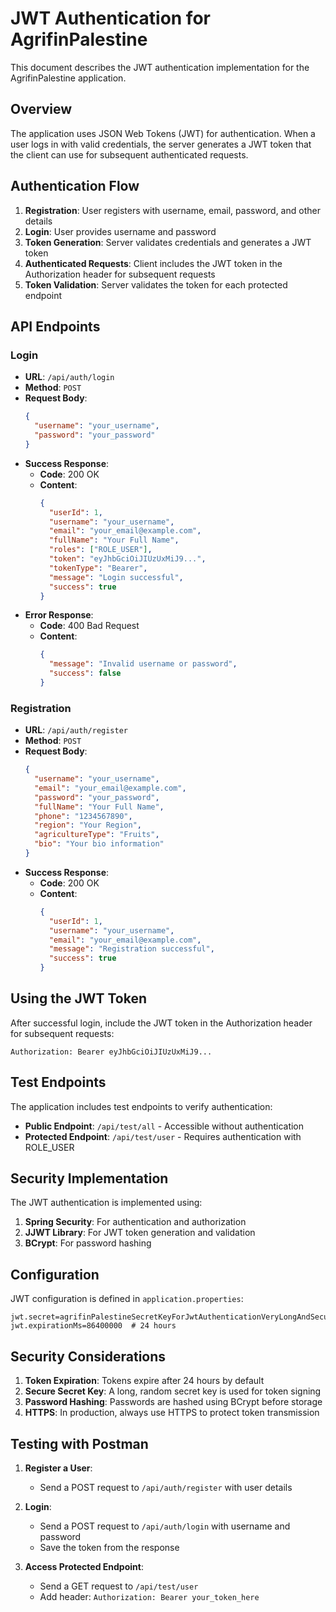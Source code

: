 # JWT Authentication for AgrifinPalestine

This document describes the JWT authentication implementation for the AgrifinPalestine application.

## Overview

The application uses JSON Web Tokens (JWT) for authentication. When a user logs in with valid credentials, the server generates a JWT token that the client can use for subsequent authenticated requests.

## Authentication Flow

1. **Registration**: User registers with username, email, password, and other details
2. **Login**: User provides username and password
3. **Token Generation**: Server validates credentials and generates a JWT token
4. **Authenticated Requests**: Client includes the JWT token in the Authorization header for subsequent requests
5. **Token Validation**: Server validates the token for each protected endpoint

## API Endpoints

### Login

- **URL**: `/api/auth/login`
- **Method**: `POST`
- **Request Body**:
  ```json
  {
    "username": "your_username",
    "password": "your_password"
  }
  ```
- **Success Response**:
  - **Code**: 200 OK
  - **Content**:
    ```json
    {
      "userId": 1,
      "username": "your_username",
      "email": "your_email@example.com",
      "fullName": "Your Full Name",
      "roles": ["ROLE_USER"],
      "token": "eyJhbGciOiJIUzUxMiJ9...",
      "tokenType": "Bearer",
      "message": "Login successful",
      "success": true
    }
    ```
- **Error Response**:
  - **Code**: 400 Bad Request
  - **Content**:
    ```json
    {
      "message": "Invalid username or password",
      "success": false
    }
    ```

### Registration

- **URL**: `/api/auth/register`
- **Method**: `POST`
- **Request Body**:
  ```json
  {
    "username": "your_username",
    "email": "your_email@example.com",
    "password": "your_password",
    "fullName": "Your Full Name",
    "phone": "1234567890",
    "region": "Your Region",
    "agricultureType": "Fruits",
    "bio": "Your bio information"
  }
  ```
- **Success Response**:
  - **Code**: 200 OK
  - **Content**:
    ```json
    {
      "userId": 1,
      "username": "your_username",
      "email": "your_email@example.com",
      "message": "Registration successful",
      "success": true
    }
    ```

## Using the JWT Token

After successful login, include the JWT token in the Authorization header for subsequent requests:

```
Authorization: Bearer eyJhbGciOiJIUzUxMiJ9...
```

## Test Endpoints

The application includes test endpoints to verify authentication:

- **Public Endpoint**: `/api/test/all` - Accessible without authentication
- **Protected Endpoint**: `/api/test/user` - Requires authentication with ROLE_USER

## Security Implementation

The JWT authentication is implemented using:

1. **Spring Security**: For authentication and authorization
2. **JJWT Library**: For JWT token generation and validation
3. **BCrypt**: For password hashing

## Configuration

JWT configuration is defined in `application.properties`:

```properties
jwt.secret=agrifinPalestineSecretKeyForJwtAuthenticationVeryLongAndSecure
jwt.expirationMs=86400000  # 24 hours
```

## Security Considerations

1. **Token Expiration**: Tokens expire after 24 hours by default
2. **Secure Secret Key**: A long, random secret key is used for token signing
3. **Password Hashing**: Passwords are hashed using BCrypt before storage
4. **HTTPS**: In production, always use HTTPS to protect token transmission

## Testing with Postman

1. **Register a User**:
   - Send a POST request to `/api/auth/register` with user details

2. **Login**:
   - Send a POST request to `/api/auth/login` with username and password
   - Save the token from the response

3. **Access Protected Endpoint**:
   - Send a GET request to `/api/test/user`
   - Add header: `Authorization: Bearer your_token_here`
